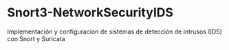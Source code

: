 # Snort3-NetworkSecurityIDS
Implementación y configuración de sistemas de detección de intrusos (IDS) con Snort y Suricata
